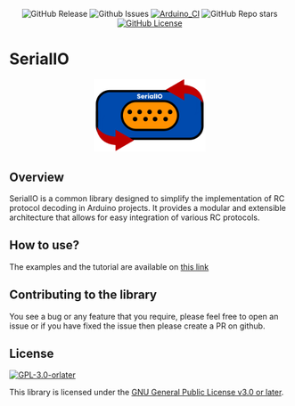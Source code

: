 <p align="center">
    <img src="https://img.shields.io/github/v/release/Witty-Wizard/SerialIO" alt="GitHub Release">
    <img src="https://img.shields.io/github/issues/Witty-Wizard/SerialIO" alt="Github Issues">
    <a href="https://github.com/Witty-Wizard/SerialIO/actions/workflows/arduino_ci.yaml"><img src="https://github.com/Witty-Wizard/SerialIO/actions/workflows/arduino_ci.yaml/badge.svg" alt="Arduino_CI"></a>
    <img alt="GitHub Repo stars" src="https://img.shields.io/github/stars/Witty-Wizard/SerialIO?style=flat">
    <a href="https://www.gnu.org/licenses/gpl-3.0.en.html"><img src="https://img.shields.io/github/license/Witty-Wizard/SerialIO" alt="GitHub License"></a>
</p>

# SerialIO

<p align="center">
    <img src="./Assets/SerialIO-Logo.png" alt="SerialIO Logo" width="200">
</p>

## Overview

SerialIO is a common library designed to simplify the implementation of RC protocol decoding in Arduino projects. It provides a modular and extensible architecture that allows for easy integration of various RC protocols.

## How to use?

The examples and the tutorial are available on [this link](https://docs.wittywizard.in/projects/serialio)

## Contributing to the library

You see a bug or any feature that you require, please feel free to open an issue or if you have fixed the issue then please create a PR on github.

## License

  <a href="https://www.gnu.org/licenses/gpl-3.0.en.html">
    <img src="https://www.gnu.org/graphics/gplv3-or-later.svg" alt="GPL​-3.0​-or​later" width="160">
  </a>

This library is licensed under the [GNU General Public License v3.0 or later](https://www.gnu.org/licenses/gpl-3.0.en.html).
